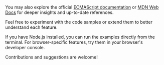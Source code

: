 You may also explore the official [ECMAScript documentation](https://tc39.es/ecma262/) or [MDN Web Docs](https://developer.mozilla.org/en-US/docs/Web/JavaScript/Reference) for deeper insights and up-to-date references.

Feel free to experiment with the code samples or extend them to better understand each feature.

If you have Node.js installed, you can run the examples directly from the terminal. For browser-specific features, try them in your browser's developer console.

Contributions and suggestions are welcome!

